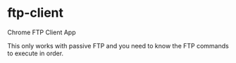 # ftp-client
Chrome FTP Client App

This only works with passive FTP and you need to know the FTP commands to execute in order.  


